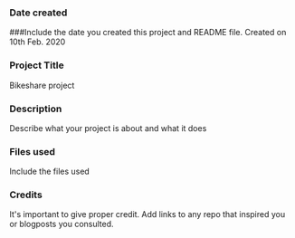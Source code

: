 ### Date created
###Include the date you created this project and README file.
Created on 10th Feb. 2020
### Project Title
Bikeshare project 

### Description
Describe what your project is about and what it does

### Files used
Include the files used

### Credits
It's important to give proper credit. Add links to any repo that inspired you or blogposts you consulted.

